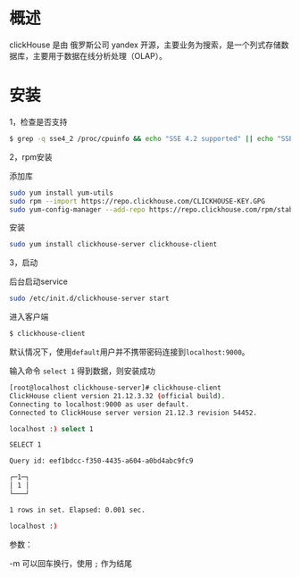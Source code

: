 # 概述

clickHouse 是由 俄罗斯公司 yandex 开源，主要业务为搜索，是一个列式存储数据库，主要用于数据在线分析处理（OLAP）。



# 安装

1，检查是否支持

```bash
$ grep -q sse4_2 /proc/cpuinfo && echo "SSE 4.2 supported" || echo "SSE 4.2 not supported"
```

2，rpm安装

添加库

```bash
sudo yum install yum-utils
sudo rpm --import https://repo.clickhouse.com/CLICKHOUSE-KEY.GPG
sudo yum-config-manager --add-repo https://repo.clickhouse.com/rpm/stable/x86_64
```

安装

```bash
sudo yum install clickhouse-server clickhouse-client
```

3，启动

后台启动service

```bash
sudo /etc/init.d/clickhouse-server start
```

进入客户端

```bash
$ clickhouse-client
```

默认情况下，使用`default`用户并不携带密码连接到`localhost:9000`。

输入命令  `select 1` 得到数据，则安装成功

```bash
[root@localhost clickhouse-server]# clickhouse-client
ClickHouse client version 21.12.3.32 (official build).
Connecting to localhost:9000 as user default.
Connected to ClickHouse server version 21.12.3 revision 54452.

localhost :) select 1

SELECT 1

Query id: eef1bdcc-f350-4435-a604-a0bd4abc9fc9

┌─1─┐
│ 1 │
└───┘

1 rows in set. Elapsed: 0.001 sec.

localhost :)

```

参数：

-m 可以回车换行，使用 `;` 作为结尾